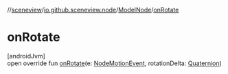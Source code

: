//[sceneview](../../../index.md)/[io.github.sceneview.node](../index.md)/[ModelNode](index.md)/[onRotate](on-rotate.md)

# onRotate

[androidJvm]\
open override fun [onRotate](on-rotate.md)(e: [NodeMotionEvent](../../io.github.sceneview.gesture/-node-motion-event/index.md), rotationDelta: [Quaternion](../../dev.romainguy.kotlin.math/-quaternion/index.md))
